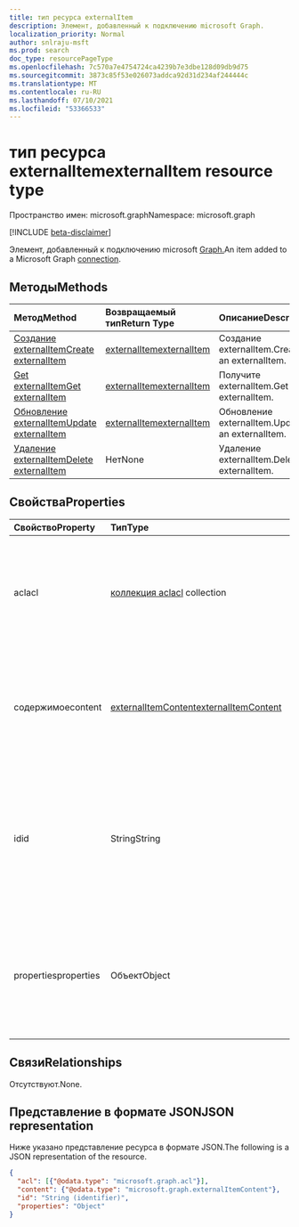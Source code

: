 ```yaml
---
title: тип ресурса externalItem
description: Элемент, добавленный к подключению microsoft Graph.
localization_priority: Normal
author: snlraju-msft
ms.prod: search
doc_type: resourcePageType
ms.openlocfilehash: 7c570a7e4754724ca4239b7e3dbe128d09db9d75
ms.sourcegitcommit: 3873c85f53e026073addca92d31d234af244444c
ms.translationtype: MT
ms.contentlocale: ru-RU
ms.lasthandoff: 07/10/2021
ms.locfileid: "53366533"
---
```

# <a name="externalitem-resource-type"></a><span data-ttu-id="98f75-103">тип ресурса externalItem</span><span class="sxs-lookup"><span data-stu-id="98f75-103">externalItem resource type</span></span>

<span data-ttu-id="98f75-104">Пространство имен: microsoft.graph</span><span class="sxs-lookup"><span data-stu-id="98f75-104">Namespace: microsoft.graph</span></span>

[!INCLUDE [beta-disclaimer](../../includes/beta-disclaimer.md)]

<span data-ttu-id="98f75-105">Элемент, добавленный к подключению microsoft [Graph.](externalconnection.md)</span><span class="sxs-lookup"><span data-stu-id="98f75-105">An item added to a Microsoft Graph [connection](externalconnection.md).</span></span> 

## <a name="methods"></a><span data-ttu-id="98f75-106">Методы</span><span class="sxs-lookup"><span data-stu-id="98f75-106">Methods</span></span>

| <span data-ttu-id="98f75-107">Метод</span><span class="sxs-lookup"><span data-stu-id="98f75-107">Method</span></span>                                                        | <span data-ttu-id="98f75-108">Возвращаемый тип</span><span class="sxs-lookup"><span data-stu-id="98f75-108">Return Type</span></span>                     | <span data-ttu-id="98f75-109">Описание</span><span class="sxs-lookup"><span data-stu-id="98f75-109">Description</span></span> |
|:--------------------------------------------------------------|:--------------------------------|:--|
| [<span data-ttu-id="98f75-110">Создание externalItem</span><span class="sxs-lookup"><span data-stu-id="98f75-110">Create externalItem</span></span>](../api/externalconnection-put-items.md) | [<span data-ttu-id="98f75-111">externalItem</span><span class="sxs-lookup"><span data-stu-id="98f75-111">externalItem</span></span>](externalitem.md) | <span data-ttu-id="98f75-112">Создание externalItem.</span><span class="sxs-lookup"><span data-stu-id="98f75-112">Create an externalItem.</span></span> |
| [<span data-ttu-id="98f75-113">Get externalItem</span><span class="sxs-lookup"><span data-stu-id="98f75-113">Get externalItem</span></span>](../api/externalitem-get.md)                | [<span data-ttu-id="98f75-114">externalItem</span><span class="sxs-lookup"><span data-stu-id="98f75-114">externalItem</span></span>](externalitem.md) | <span data-ttu-id="98f75-115">Получите externalItem.</span><span class="sxs-lookup"><span data-stu-id="98f75-115">Get an externalItem.</span></span>    |
| [<span data-ttu-id="98f75-116">Обновление externalItem</span><span class="sxs-lookup"><span data-stu-id="98f75-116">Update externalItem</span></span>](../api/externalitem-update.md)          | [<span data-ttu-id="98f75-117">externalItem</span><span class="sxs-lookup"><span data-stu-id="98f75-117">externalItem</span></span>](externalitem.md) | <span data-ttu-id="98f75-118">Обновление externalItem.</span><span class="sxs-lookup"><span data-stu-id="98f75-118">Update an externalItem.</span></span> |
| [<span data-ttu-id="98f75-119">Удаление externalItem</span><span class="sxs-lookup"><span data-stu-id="98f75-119">Delete externalItem</span></span>](../api/externalitem-delete.md)          | <span data-ttu-id="98f75-120">Нет</span><span class="sxs-lookup"><span data-stu-id="98f75-120">None</span></span>                            | <span data-ttu-id="98f75-121">Удаление externalItem.</span><span class="sxs-lookup"><span data-stu-id="98f75-121">Delete an externalItem.</span></span> |

## <a name="properties"></a><span data-ttu-id="98f75-122">Свойства</span><span class="sxs-lookup"><span data-stu-id="98f75-122">Properties</span></span>

| <span data-ttu-id="98f75-123">Свойство</span><span class="sxs-lookup"><span data-stu-id="98f75-123">Property</span></span>   | <span data-ttu-id="98f75-124">Тип</span><span class="sxs-lookup"><span data-stu-id="98f75-124">Type</span></span>                     | <span data-ttu-id="98f75-125">Описание</span><span class="sxs-lookup"><span data-stu-id="98f75-125">Description</span></span>                          |
|:-----------|:-------------------------|:-------------------------------------|
| <span data-ttu-id="98f75-126">acl</span><span class="sxs-lookup"><span data-stu-id="98f75-126">acl</span></span>        | <span data-ttu-id="98f75-127">[коллекция acl](acl.md)</span><span class="sxs-lookup"><span data-stu-id="98f75-127">[acl](acl.md) collection</span></span> | <span data-ttu-id="98f75-128">Массив записей управления доступом.</span><span class="sxs-lookup"><span data-stu-id="98f75-128">An array of access control entries.</span></span> <span data-ttu-id="98f75-129">Каждая запись указывает доступ, предоставленный пользователю или группе.</span><span class="sxs-lookup"><span data-stu-id="98f75-129">Each entry specifies the access granted to a user or group.</span></span> <span data-ttu-id="98f75-130">Обязательный.</span><span class="sxs-lookup"><span data-stu-id="98f75-130">Required.</span></span> |
| <span data-ttu-id="98f75-131">содержимое</span><span class="sxs-lookup"><span data-stu-id="98f75-131">content</span></span>    | [<span data-ttu-id="98f75-132">externalItemContent</span><span class="sxs-lookup"><span data-stu-id="98f75-132">externalItemContent</span></span>](externalitemcontent.md) | <span data-ttu-id="98f75-133">Простое текстовое представление содержимого элемента.</span><span class="sxs-lookup"><span data-stu-id="98f75-133">A plain-text  representation of the contents of the item.</span></span> <span data-ttu-id="98f75-134">Текст в этом свойстве индексироваться с полным текстом.</span><span class="sxs-lookup"><span data-stu-id="98f75-134">The text in this property is full-text indexed.</span></span> <span data-ttu-id="98f75-135">Необязательный параметр.</span><span class="sxs-lookup"><span data-stu-id="98f75-135">Optional.</span></span> |
| <span data-ttu-id="98f75-136">id</span><span class="sxs-lookup"><span data-stu-id="98f75-136">id</span></span>         | <span data-ttu-id="98f75-137">String</span><span class="sxs-lookup"><span data-stu-id="98f75-137">String</span></span>                   | <span data-ttu-id="98f75-138">Уникальный ID элемента, предоставленного разработчиком, в пределах элемента, содержащего [externalConnection.](externalconnection.md)</span><span class="sxs-lookup"><span data-stu-id="98f75-138">Developer-provided unique ID of the item within the containing [externalConnection](externalconnection.md).</span></span> <span data-ttu-id="98f75-139">Должно быть альфа-числом и не более 128 символов.</span><span class="sxs-lookup"><span data-stu-id="98f75-139">Must be alphanumeric and a maximum of 128 characters.</span></span> <span data-ttu-id="98f75-140">Обязательный.</span><span class="sxs-lookup"><span data-stu-id="98f75-140">Required.</span></span> |
| <span data-ttu-id="98f75-141">properties</span><span class="sxs-lookup"><span data-stu-id="98f75-141">properties</span></span> | <span data-ttu-id="98f75-142">Объект</span><span class="sxs-lookup"><span data-stu-id="98f75-142">Object</span></span>                   | <span data-ttu-id="98f75-143">Пакет свойств со свойствами элемента.</span><span class="sxs-lookup"><span data-stu-id="98f75-143">A property bag with the properties of the item.</span></span> <span data-ttu-id="98f75-144">Свойства должны соответствовать [схеме,](schema.md) определенной для [externalConnection.](externalconnection.md)</span><span class="sxs-lookup"><span data-stu-id="98f75-144">The properties MUST conform to the [schema](schema.md) defined for the [externalConnection](externalconnection.md).</span></span> <span data-ttu-id="98f75-145">Обязательный.</span><span class="sxs-lookup"><span data-stu-id="98f75-145">Required.</span></span> |

## <a name="relationships"></a><span data-ttu-id="98f75-146">Связи</span><span class="sxs-lookup"><span data-stu-id="98f75-146">Relationships</span></span>

<span data-ttu-id="98f75-147">Отсутствуют.</span><span class="sxs-lookup"><span data-stu-id="98f75-147">None.</span></span>

## <a name="json-representation"></a><span data-ttu-id="98f75-148">Представление в формате JSON</span><span class="sxs-lookup"><span data-stu-id="98f75-148">JSON representation</span></span>

<span data-ttu-id="98f75-149">Ниже указано представление ресурса в формате JSON.</span><span class="sxs-lookup"><span data-stu-id="98f75-149">The following is a JSON representation of the resource.</span></span>

<!-- {
  "blockType": "resource",
  "optionalProperties": [

  ],
  "@odata.type": "microsoft.graph.externalItem",
  "keyProperty": "id"
}-->

```json
{
  "acl": [{"@odata.type": "microsoft.graph.acl"}],
  "content": {"@odata.type": "microsoft.graph.externalItemContent"},
  "id": "String (identifier)",
  "properties": "Object"
}
```

<!-- uuid: 16cd6b66-4b1a-43a1-adaf-3a886856ed98
2019-02-04 14:57:30 UTC -->
<!-- {
  "type": "#page.annotation",
  "description": "externalItem resource",
  "keywords": "",
  "section": "documentation",
  "tocPath": "",
  "suppressions": [
    "Error: microsoft.graph.externalItem/properties:\r\n      Referenced type microsoft.graph.object is not defined in the doc set! Potential suggestion: microsoft.graph.directoryObject"
  ]
}-->

